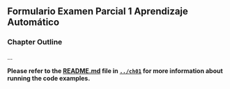 ##  Formulario Examen Parcial 1 Aprendizaje Automático

### Chapter Outline

...


**Please refer to the [README.md](../ch01/README.md) file in [`../ch01`](../ch01) for more information about running the code examples.**